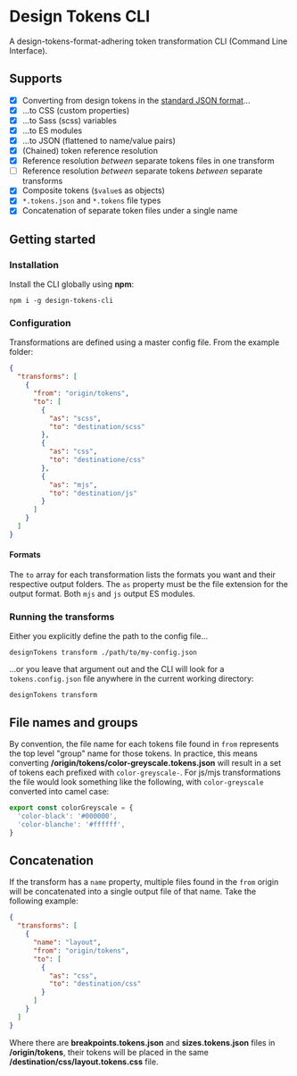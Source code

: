 # Design Tokens CLI

A design-tokens-format-adhering token transformation CLI (Command Line Interface).

## Supports

- [x] Converting from design tokens in the [standard JSON format](https://design-tokens.github.io/community-group/format/)... 
- [x] ...to CSS (custom properties)
- [x] ...to Sass (scss) variables 
- [x] ...to ES modules
- [x] ...to JSON (flattened to name/value pairs)
- [x] (Chained) token reference resolution
- [x] Reference resolution _between_ separate tokens files in one transform
- [ ] Reference resolution _between_ separate tokens _between_ separate transforms
- [x] Composite tokens (`$value`s as objects)
- [x] `*.tokens.json` and `*.tokens` file types
- [x] Concatenation of separate token files under a single name

## Getting started

### Installation

Install the CLI globally using **npm**:

```
npm i -g design-tokens-cli
```

### Configuration

Transformations are defined using a master config file. From the example folder: 

```json
{
  "transforms": [
    {
      "from": "origin/tokens",
      "to": [
        {
          "as": "scss",
          "to": "destination/scss"
        },
        {
          "as": "css",
          "to": "destinatione/css"
        },
        {
          "as": "mjs",
          "to": "destination/js"
        }      
      ]
    }
  ]
}
```

#### Formats

The `to` array for each transformation lists the formats you want and their respective output folders. The `as` property must be the file extension for the output format. Both `mjs` and `js` output ES modules.

### Running the transforms

Either you explicitly define the path to the config file&hellip;

```
designTokens transform ./path/to/my-config.json
```

&hellip;or you leave that argument out and the CLI will look for a `tokens.config.json` file anywhere in the current working directory:

```
designTokens transform
```

## File names and groups

By convention, the file name for each tokens file found in `from` represents the top level "group" name for those tokens. In practice, this means converting **/origin/tokens/color-greyscale.tokens.json** will result in a set of tokens each prefixed with `color-greyscale-`. For js/mjs transformations the file would look something like the following, with `color-greyscale` converted into camel case:

```js
export const colorGreyscale = {
  'color-black': '#000000',
  'color-blanche': '#ffffff',
}
```

## Concatenation 

If the transform has a `name` property, multiple files found in the `from` origin will be concatenated into a single output file of that name. Take the following example:

```json
{
  "transforms": [
    {
      "name": "layout",
      "from": "origin/tokens",
      "to": [
        {
          "as": "css",
          "to": "destination/css"
        }   
      ]
    }
  ]
}
```

Where there are **breakpoints.tokens.json** and **sizes.tokens.json** files in **/origin/tokens**, their tokens will be placed in the same **/destination/css/layout.tokens.css** file.